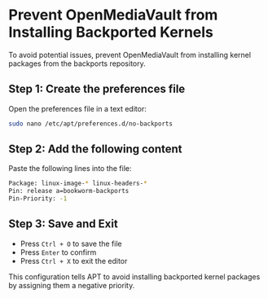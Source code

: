 # Prevent OpenMediaVault from Installing Backported Kernels

To avoid potential issues, prevent OpenMediaVault from installing kernel packages from the backports repository.

## Step 1: Create the preferences file

Open the preferences file in a text editor:

```bash
sudo nano /etc/apt/preferences.d/no-backports
```

## Step 2: Add the following content

Paste the following lines into the file:

```bash
Package: linux-image-* linux-headers-*
Pin: release a=bookworm-backports
Pin-Priority: -1
```

## Step 3: Save and Exit

- Press `Ctrl + O` to save the file  
- Press `Enter` to confirm  
- Press `Ctrl + X` to exit the editor

This configuration tells APT to avoid installing backported kernel packages by assigning them a negative priority.
